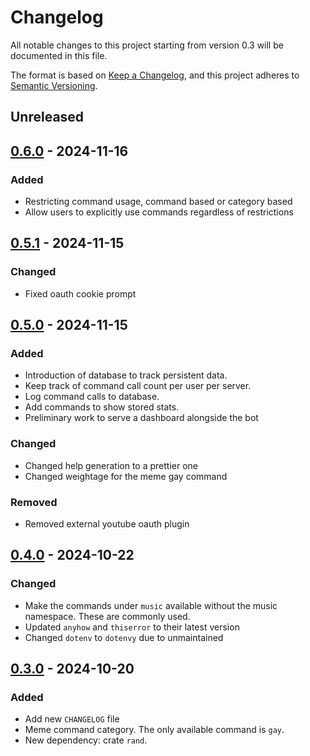 # Changelog

All notable changes to this project starting from version 0.3 will be documented in this file.

The format is based on [Keep a Changelog](https://keepachangelog.com/en/1.1.0/),
and this project adheres to [Semantic Versioning](https://semver.org/spec/v2.0.0.html).

## Unreleased

## [0.6.0] - 2024-11-16

### Added

- Restricting command usage, command based or category based
- Allow users to explicitly use commands regardless of restrictions

## [0.5.1] - 2024-11-15

### Changed

- Fixed oauth cookie prompt

## [0.5.0] - 2024-11-15

### Added

- Introduction of database to track persistent data.
- Keep track of command call count per user per server.
- Log command calls to database.
- Add commands to show stored stats.
- Preliminary work to serve a dashboard alongside the bot

### Changed

- Changed help generation to a prettier one
- Changed weightage for the meme gay command

### Removed

- Removed external youtube oauth plugin

## [0.4.0] - 2024-10-22

### Changed

- Make the commands under `music` available without the music namespace. These are commonly used.
- Updated `anyhow` and `thiserror` to their latest version
- Changed `dotenv` to `dotenvy` due to unmaintained

## [0.3.0] - 2024-10-20

### Added

- Add new `CHANGELOG` file
- Meme command category. The only available command is `gay`.
- New dependency: crate `rand`.

[0.6.0]: https://github.com/luqmanishere/ayaya-discord-bot/compare/v0.5.1...v0.6.0
[0.5.1]: https://github.com/luqmanishere/ayaya-discord-bot/compare/v0.5.0...v0.5.1
[0.5.0]: https://github.com/luqmanishere/ayaya-discord-bot/compare/v0.4.0...v0.5.0
[0.4.0]: https://github.com/luqmanishere/ayaya-discord-bot/compare/v0.3.0...v0.4.0
[0.3.0]: https://github.com/luqmanishere/ayaya-discord-bot/compare/v0.2.0...v0.3.0
